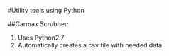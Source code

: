 #Utility tools using Python

##Carmax Scrubber: 
1. Uses Python2.7
2. Automatically creates a csv file with needed data


